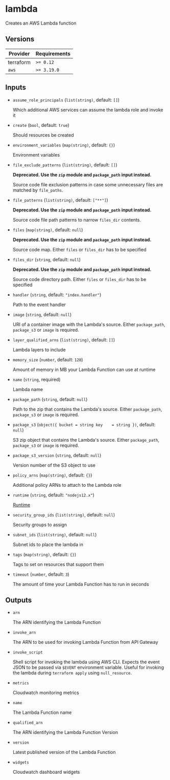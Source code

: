 # lambda

Creates an AWS Lambda function

<!-- bin/docs -->

## Versions

| Provider | Requirements |
|-|-|
| terraform | `>= 0.12` |
| `aws` | `>= 3.19.0` |

## Inputs

* `assume_role_principals` (`list(string)`, default: `[]`)

    Which additional AWS services can assume the lambda role and invoke it

* `create` (`bool`, default: `true`)

    Should resources be created

* `environment_variables` (`map(string)`, default: `{}`)

    Environment variables

* `file_exclude_patterns` (`list(string)`, default: `[]`)

    **Deprecated. Use the `zip` module and `package_path` input instead.**

    Source code file exclusion patterns in case some unnecessary files are matched by `file_paths`.


* `file_patterns` (`list(string)`, default: `["**"]`)

    **Deprecated. Use the `zip` module and `package_path` input instead.**

    Source code file path patterns to narrow `files_dir` contents.


* `files` (`map(string)`, default: `null`)

    **Deprecated. Use the `zip` module and `package_path` input instead.**

    Source code map. Either `files` or `files_dir` has to be specified


* `files_dir` (`string`, default: `null`)

    **Deprecated. Use the `zip` module and `package_path` input instead.**

    Source code directory path. Either `files` or `files_dir` has to be specified


* `handler` (`string`, default: `"index.handler"`)

    Path to the event handler

* `image` (`string`, default: `null`)

    URI of a container image with the Lambda's source. Either `package_path`, `package_s3` or `image` is required.

* `layer_qualified_arns` (`list(string)`, default: `[]`)

    Lambda layers to include

* `memory_size` (`number`, default: `128`)

    Amount of memory in MB your Lambda Function can use at runtime

* `name` (`string`, required)

    Lambda name

* `package_path` (`string`, default: `null`)

    Path to the zip that contains the Lambda's source. Either `package_path`, `package_s3` or `image` is required.

* `package_s3` (`object({
    bucket = string
    key    = string
  })`, default: `null`)

    S3 zip object that contains the Lambda's source. Either `package_path`, `package_s3` or `image` is required.

* `package_s3_version` (`string`, default: `null`)

    Version number of the S3 object to use

* `policy_arns` (`map(string)`, default: `{}`)

    Additional policy ARNs to attach to the Lambda role

* `runtime` (`string`, default: `"nodejs12.x"`)

    [Runtime](https://docs.aws.amazon.com/lambda/latest/dg/API_CreateFunction.html#SSS-CreateFunction-request-Runtime)

* `security_group_ids` (`list(string)`, default: `null`)

    Security groups to assign

* `subnet_ids` (`list(string)`, default: `null`)

    Subnet ids to place the lambda in

* `tags` (`map(string)`, default: `{}`)

    Tags to set on resources that support them

* `timeout` (`number`, default: `3`)

    The amount of time your Lambda Function has to run in seconds



## Outputs

* `arn`

    The ARN identifying the Lambda Function

* `invoke_arn`

    The ARN to be used for invoking Lambda Function from API Gateway

* `invoke_script`

    Shell script for invoking the lambda using AWS CLI.
    Expects the event JSON to be passed via `$EVENT` environment variable.
    Useful for invoking the lambda during `terraform apply` using `null_resource`.


* `metrics`

    Cloudwatch monitoring metrics

* `name`

    The Lambda Function name

* `qualified_arn`

    The ARN identifying the Lambda Function Version

* `version`

    Latest published version of the Lambda Function

* `widgets`

    Cloudwatch dashboard widgets

